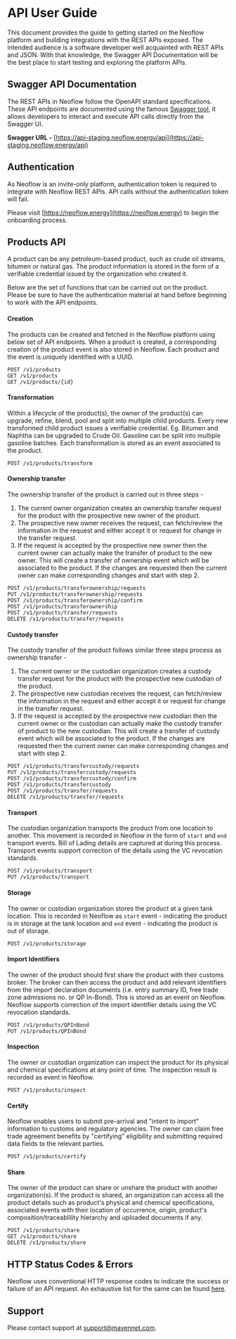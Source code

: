 # API User Guide

This document provides the guide to getting started on the Neoflow platform and building integrations with the REST APIs exposed. The intended audience is a software developer well acquainted with REST APIs and JSON. With that knowledge, the Swagger API Documentation will be the best place to start testing and exploring the platform APIs.

## Swagger API Documentation

The REST APIs in Neoflow follow the OpenAPI standard specifications. These API endpoints are documented using the famous [Swagger tool](https://swagger.io/), it allows developers to interact and execute API calls directly from the Swagger UI.


**Swagger URL -** [https://api-staging.neoflow.energy/api](https://api-staging.neoflow.energy/api)  

## Authentication

As Neoflow is an invite-only platform, authentication token is required to integrate with Neoflow REST APIs. API calls without the authentication token will fail.  

Please visit [https://neoflow.energy](https://neoflow.energy) to begin the onboarding process.

## Products API

A product can be any petroleum-based product, such as crude oil streams, bitumen or natural gas. The product information is stored in the form of a verifiable credential issued by the organization who created it.

Below are the set of functions that can be carried out on the product. Please be sure to have the authentication material at hand before beginning to work with the API endpoints.

#### Creation

The products can be created and fetched in the Neoflow platform using below set of API endpoints. When a product is created, a corresponding creation of the product event is also stored in Neoflow. Each product and the event is uniquely identified with a UUID. 

```
POST /v1/products  
GET /v1/products  
GET /v1/products/{id}  
```
#### Transformation

Within a lifecycle of the product(s), the owner of the product(s) can upgrade, refine, blend, pool and split into multiple child products. Every new transformed child product issues a verifiable credential. Eg. Bitumen and Naphtha can be upgraded to Crude Oil. Gasoline can be split into multiple gasoline batches. Each transformation is stored as an event associated to the product.

```
POST /v1/products/transform
```

#### Ownership transfer

The ownership transfer of the product is carried out in three steps - 
1. The current owner organization creates an ownership transfer request for the product with the prospective new owner of the product.
2. The prospective new owner receives the request, can fetch/review the information in the request and either accept it or request for change in the transfer request.
3. If the request is accepted by the prospective new owner then the current owner can actually make the transfer of product to the new owner. This will create a transfer of ownership event which will be associated to the product. If the changes are requested then the current owner can make corresponding changes and start with step 2.

```
POST /v1/products/transferownership/requests  
PUT /v1/products/transferownership/requests  
POST /v1/products/transferownership/confirm  
POST /v1/products/transferownership  
POST /v1/products/transfer/requests  
DELETE /v1/products/transfer/requests  
```

#### Custody transfer

The custody transfer of the product follows similar three steps process as ownership transfer - 
1. The current owner or the custodian organization creates a custody transfer request for the product with the prospective new custodian of the product.
2. The prospective new custodian receives the request, can fetch/review the information in the request and either accept it or request for change in the transfer request.
3. If the request is accepted by the prospective new custodian then the current owner or the custodian can actually make the custody transfer of product to the new custodian. This will create a transfer of custody event which will be associated to the product. If the changes are requested then the current owner can make corresponding changes and start with step 2.

```
POST /v1/products/transfercustody/requests  
PUT /v1/products/transfercustody/requests  
POST /v1/products/transfercustody/confirm  
POST /v1/products/transfercustody  
POST /v1/products/transfer/requests  
DELETE /v1/products/transfer/requests  
```

#### Transport

The custodian organization transports the product from one location to another. This movement is recorded in Neoflow in the form of `start` and `end` transport events. Bill of Lading details are captured at during this process. Transport events support correction of the details using the VC revocation standards. 

```
POST /v1/products/transport  
PUT /v1/products/transport  
```

#### Storage

The owner or custodian organization stores the product at a given tank location. This is recorded in Neoflow as `start` event - indicating the product is in storage at the tank location and `end` event - indicating the product is out of storage.

```
POST /v1/products/storage  
```

#### Import Identifiers

The owner of the product should first share the product with their customs broker. The broker can then access the product and add relevant identifiers from the import declaration documents (i.e. entry summary ID, free trade zone admissions no. or QP In-Bond). This is stored as an event on Neoflow. Neoflow supports correction of the import identifier details using the VC revocation standards.

```
POST /v1/products/QPInBond  
PUT /v1/products/QPInBond  
```

#### Inspection

The owner or custodian organization can inspect the product for its physical and chemical specifications at any point of time. The inspection result is recorded as event in Neoflow.

```
POST /v1/products/inspect  
```
#### Certify

Neoflow enables users to submit pre-arrival and "intent to import" information to customs and regulatory agencies. The owner can claim free trade agreement benefits by "certifying" eligibility and submitting required data fields to the relevant parties. 

```
POST /v1/products/certify  
```
#### Share

The owner of the product can share or unshare the product with another organization(s). If the product is shared, an organization can access all the product details such as product's physical and chemical specifications, associated events with their location of occurrence, origin, product's composition/traceablility hierarchy and uploaded documents if any.

```
POST /v1/products/share  
GET /v1/products/share  
DELETE /v1/products/share  
```

## HTTP Status Codes & Errors

Neoflow uses conventional HTTP response codes to indicate the success or failure of an API request. An exhaustive list for the same can be found [here](https://developer.mozilla.org/en-US/docs/Web/HTTP/Status).

## Support

Please contact support at support@mavennet.com.
